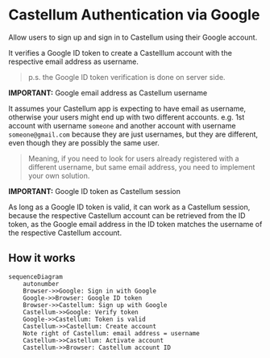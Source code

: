 # Castellum Authentication via Google

Allow users to sign up and sign in to Castellum using their Google account.

It verifies a Google ID token to create a Castelllum account with the respective
email address as username.

> p.s. the Google ID token verification is done on server side.

**IMPORTANT:** Google email address as Castellum username

It assumes your Castellum app is expecting to have email as username,
otherwise your users might end up with two different accounts. e.g. 1st account
with username `someone` and another account with username `someone@gmail.com`
because they are just usernames, but they are different, even though they are
possibly the same user.

> Meaning, if you need to look for users already registered with a different
> username, but same email address, you need to implement your own solution.

**IMPORTANT:** Google ID token as Castellum session

As long as a Google ID token is valid, it can work as a Castellum session,
because the respective Castellum account can be retrieved from the ID token,
as the Google email address in the ID token matches the username of the
respective Castellum account.

## How it works

```mermaid
sequenceDiagram
    autonumber
    Browser->>Google: Sign in with Google
    Google->>Browser: Google ID token
    Browser->>Castellum: Sign up with Google
    Castellum->>Google: Verify token
    Google->>Castellum: Token is valid
    Castellum->>Castellum: Create account
    Note right of Castellum: email address = username
    Castellum->>Castellum: Activate account
    Castellum->>Browser: Castellum account ID
```
